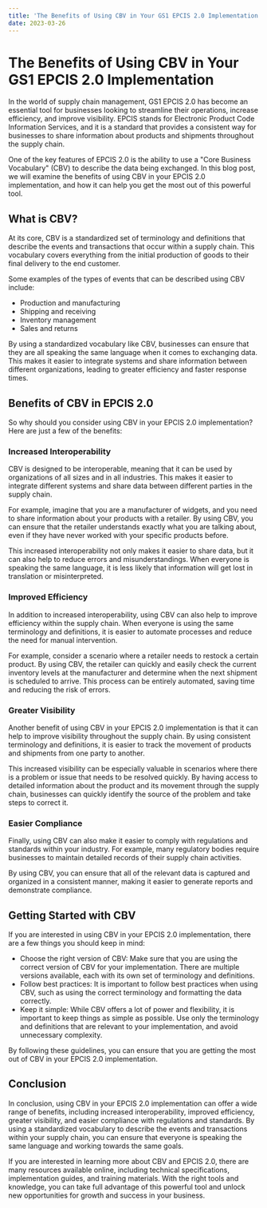 ```yaml
---
title: 'The Benefits of Using CBV in Your GS1 EPCIS 2.0 Implementation '
date: 2023-03-26
---
```


# The Benefits of Using CBV in Your GS1 EPCIS 2.0 Implementation

In the world of supply chain management, GS1 EPCIS 2.0 has become an essential tool for businesses looking to streamline their operations, increase efficiency, and improve visibility. EPCIS stands for Electronic Product Code Information Services, and it is a standard that provides a consistent way for businesses to share information about products and shipments throughout the supply chain.

One of the key features of EPCIS 2.0 is the ability to use a "Core Business Vocabulary" (CBV) to describe the data being exchanged. In this blog post, we will examine the benefits of using CBV in your EPCIS 2.0 implementation, and how it can help you get the most out of this powerful tool.

## What is CBV?

At its core, CBV is a standardized set of terminology and definitions that describe the events and transactions that occur within a supply chain. This vocabulary covers everything from the initial production of goods to their final delivery to the end customer.

Some examples of the types of events that can be described using CBV include:

- Production and manufacturing
- Shipping and receiving
- Inventory management
- Sales and returns

By using a standardized vocabulary like CBV, businesses can ensure that they are all speaking the same language when it comes to exchanging data. This makes it easier to integrate systems and share information between different organizations, leading to greater efficiency and faster response times.

## Benefits of CBV in EPCIS 2.0

So why should you consider using CBV in your EPCIS 2.0 implementation? Here are just a few of the benefits:

### Increased Interoperability

CBV is designed to be interoperable, meaning that it can be used by organizations of all sizes and in all industries. This makes it easier to integrate different systems and share data between different parties in the supply chain.

For example, imagine that you are a manufacturer of widgets, and you need to share information about your products with a retailer. By using CBV, you can ensure that the retailer understands exactly what you are talking about, even if they have never worked with your specific products before.

This increased interoperability not only makes it easier to share data, but it can also help to reduce errors and misunderstandings. When everyone is speaking the same language, it is less likely that information will get lost in translation or misinterpreted.

### Improved Efficiency

In addition to increased interoperability, using CBV can also help to improve efficiency within the supply chain. When everyone is using the same terminology and definitions, it is easier to automate processes and reduce the need for manual intervention.

For example, consider a scenario where a retailer needs to restock a certain product. By using CBV, the retailer can quickly and easily check the current inventory levels at the manufacturer and determine when the next shipment is scheduled to arrive. This process can be entirely automated, saving time and reducing the risk of errors.

### Greater Visibility

Another benefit of using CBV in your EPCIS 2.0 implementation is that it can help to improve visibility throughout the supply chain. By using consistent terminology and definitions, it is easier to track the movement of products and shipments from one party to another.

This increased visibility can be especially valuable in scenarios where there is a problem or issue that needs to be resolved quickly. By having access to detailed information about the product and its movement through the supply chain, businesses can quickly identify the source of the problem and take steps to correct it.

### Easier Compliance

Finally, using CBV can also make it easier to comply with regulations and standards within your industry. For example, many regulatory bodies require businesses to maintain detailed records of their supply chain activities.

By using CBV, you can ensure that all of the relevant data is captured and organized in a consistent manner, making it easier to generate reports and demonstrate compliance.

## Getting Started with CBV

If you are interested in using CBV in your EPCIS 2.0 implementation, there are a few things you should keep in mind:

- Choose the right version of CBV: Make sure that you are using the correct version of CBV for your implementation. There are multiple versions available, each with its own set of terminology and definitions.
- Follow best practices: It is important to follow best practices when using CBV, such as using the correct terminology and formatting the data correctly.
- Keep it simple: While CBV offers a lot of power and flexibility, it is important to keep things as simple as possible. Use only the terminology and definitions that are relevant to your implementation, and avoid unnecessary complexity.

By following these guidelines, you can ensure that you are getting the most out of CBV in your EPCIS 2.0 implementation.

## Conclusion

In conclusion, using CBV in your EPCIS 2.0 implementation can offer a wide range of benefits, including increased interoperability, improved efficiency, greater visibility, and easier compliance with regulations and standards. By using a standardized vocabulary to describe the events and transactions within your supply chain, you can ensure that everyone is speaking the same language and working towards the same goals.

If you are interested in learning more about CBV and EPCIS 2.0, there are many resources available online, including technical specifications, implementation guides, and training materials. With the right tools and knowledge, you can take full advantage of this powerful tool and unlock new opportunities for growth and success in your business.
